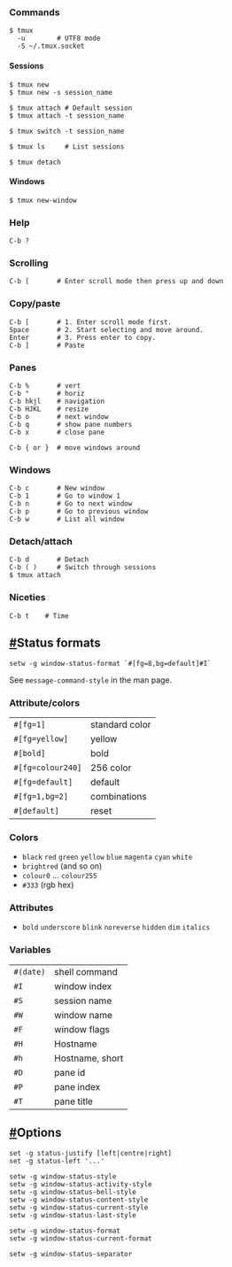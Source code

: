 ### Commands

```
$ tmux
  -u        # UTF8 mode
  -S ~/.tmux.socket
```

#### Sessions

```
$ tmux new
$ tmux new -s session_name

$ tmux attach # Default session
$ tmux attach -t session_name

$ tmux switch -t session_name

$ tmux ls     # List sessions

$ tmux detach
```

#### Windows

```
$ tmux new-window
```

### Help

```
C-b ?
```

### Scrolling

```
C-b [       # Enter scroll mode then press up and down
```

### Copy/paste

```
C-b [       # 1. Enter scroll mode first.
Space       # 2. Start selecting and move around.
Enter       # 3. Press enter to copy.
C-b ]       # Paste
```

### Panes

```
C-b %       # vert
C-b "       # horiz
C-b hkjl    # navigation
C-b HJKL    # resize
C-b o       # next window
C-b q       # show pane numbers
C-b x       # close pane

C-b { or }  # move windows around
```

### Windows

```
C-b c       # New window
C-b 1       # Go to window 1
C-b n       # Go to next window
C-b p       # Go to previous window
C-b w       # List all window
```

### Detach/attach

```
C-b d       # Detach
C-b ( )     # Switch through sessions
$ tmux attach
```

### Niceties

```
C-b t    # Time
```

## [#](https://devhints.io/tmux#status-formats)Status formats

```
setw -g window-status-format `#[fg=8,bg=default]#I`
```

See `message-command-style` in the man page.

### Attribute/colors

|   |   |
|---|---|
|`#[fg=1]`|standard color|
|`#[fg=yellow]`|yellow|
|`#[bold]`|bold|
|`#[fg=colour240]`|256 color|
|`#[fg=default]`|default|
|`#[fg=1,bg=2]`|combinations|
|`#[default]`|reset|

### Colors

- `black` `red` `green` `yellow` `blue` `magenta` `cyan` `white`
- `brightred` (and so on)
- `colour0` … `colour255`
- `#333` (rgb hex)

### Attributes

- `bold` `underscore` `blink` `noreverse` `hidden` `dim` `italics`

### Variables

|   |   |
|---|---|
|`#(date)`|shell command|
|`#I`|window index|
|`#S`|session name|
|`#W`|window name|
|`#F`|window flags|
|`#H`|Hostname|
|`#h`|Hostname, short|
|`#D`|pane id|
|`#P`|pane index|
|`#T`|pane title|

## [#](https://devhints.io/tmux#options)Options

```
set -g status-justify [left|centre|right]
set -g status-left '...'

setw -g window-status-style
setw -g window-status-activity-style
setw -g window-status-bell-style
setw -g window-status-content-style
setw -g window-status-current-style
setw -g window-status-last-style

setw -g window-status-format
setw -g window-status-current-format

setw -g window-status-separator
```